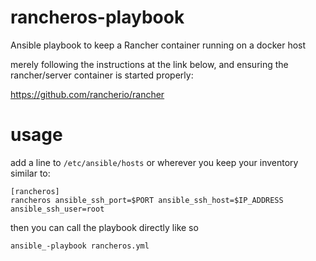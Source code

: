 # rancheros-playbook
Ansible playbook to keep a Rancher container running on a docker host

merely following the instructions at the link below, and ensuring the rancher/server container is started properly: 

https://github.com/rancherio/rancher

# usage

add a line to `/etc/ansible/hosts` or wherever you keep your inventory similar to:
```
[rancheros]
rancheros ansible_ssh_port=$PORT ansible_ssh_host=$IP_ADDRESS ansible_ssh_user=root
```
then you can call the playbook directly like so
```
ansible_-playbook rancheros.yml
```
